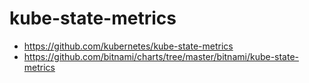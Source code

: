 # kube-state-metrics

* https://github.com/kubernetes/kube-state-metrics
* https://github.com/bitnami/charts/tree/master/bitnami/kube-state-metrics
